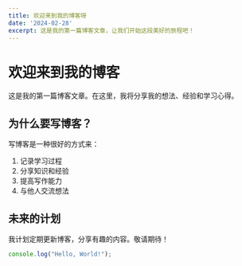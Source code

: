 ```yaml
---
title: 欢迎来到我的博客呀
date: '2024-02-28'
excerpt: 这是我的第一篇博客文章，让我们开始这段美好的旅程吧！
---
```


# 欢迎来到我的博客

这是我的第一篇博客文章。在这里，我将分享我的想法、经验和学习心得。

## 为什么要写博客？

写博客是一种很好的方式来：

1. 记录学习过程
2. 分享知识和经验
3. 提高写作能力
4. 与他人交流想法

## 未来的计划

我计划定期更新博客，分享有趣的内容。敬请期待！

```javascript
console.log("Hello, World!");
``` 
